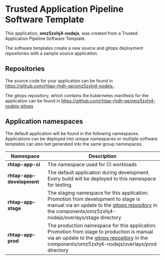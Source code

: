 # Trusted Application Pipeline Software Template

This application, **omz5zxhj4-nodejs**, was created from a Trusted Application Pipeline Software Template.

The software templates create a new source and gitops deployment repositories with a sample source application. 

## Repositories

The source code for your application can be found in [https://github.com/rhtap-rhdh-qe/omz5zxhj4-nodejs ](https://github.com/rhtap-rhdh-qe/omz5zxhj4-nodejs ).
 
The gitops repository, which contains the kubernetes manifests for the application can be found in 
[https://github.com/rhtap-rhdh-qe/omz5zxhj4-nodejs-gitops ](https://github.com/rhtap-rhdh-qe/omz5zxhj4-nodejs-gitops ) 

## Application namespaces 

The default application will be found in the following namespaces. Applications can be deployed into unique namespaces or multiple software templates can also bet generated into the same group namespaces.  

|  Namespace   |  Description   |  
| -------- | -------- |
| **rhtap-app-ci** | The namespace used for CI workloads |
| **rhtap-app-development** | The default application during development. Every build will be deployed to this namespace for testing. |
| **rhtap-app-stage** | The staging namespace for this application. Promotion from development to stage is manual via an update to the [gitops repository](https://github.com/rhtap-rhdh-qe/omz5zxhj4-nodejs-gitops ) in the components/omz5zxhj4-nodejs/overlays/stage directory |
| **rhtap-app-prod** | The production namespace for this application. Promotion from stage to production is manual via an update to the [gitops repository](https://github.com/rhtap-rhdh-qe/omz5zxhj4-nodejs-gitops ) in the components/omz5zxhj4-nodejs/overlays/prod directory |